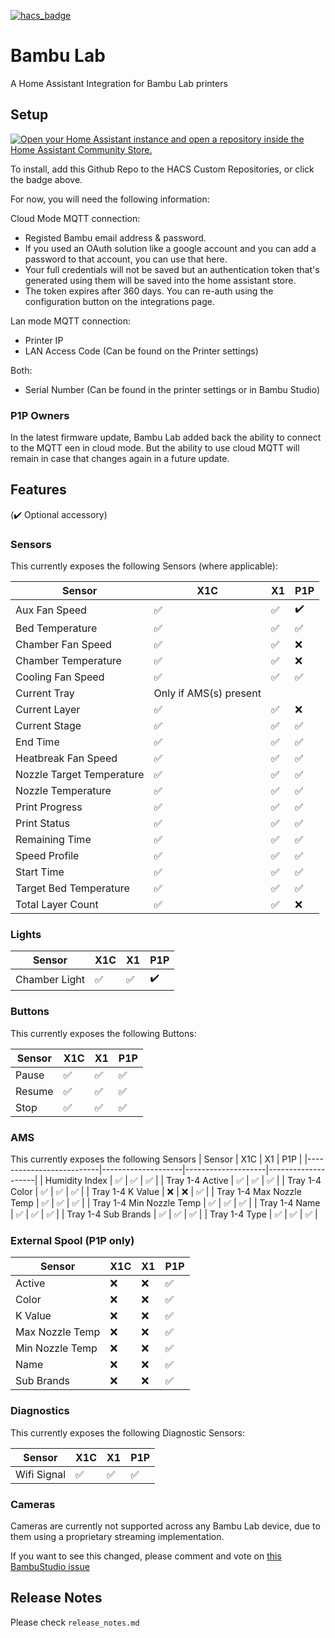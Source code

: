 [![hacs_badge](https://img.shields.io/badge/HACS-Custom-41BDF5.svg?style=for-the-badge)](https://github.com/hacs/integration)

# Bambu Lab

A Home Assistant Integration for Bambu Lab printers

## Setup

[![Open your Home Assistant instance and open a repository inside the Home Assistant Community Store.](https://my.home-assistant.io/badges/hacs_repository.svg)](https://my.home-assistant.io/redirect/hacs_repository/?owner=greghesp&repository=ha-bambulab&category=Integration)

To install, add this Github Repo to the HACS Custom Repositories, or click the badge above.

For now, you will need the following information:

Cloud Mode MQTT connection:
- Registed Bambu email address & password.
- If you used an OAuth solution like a google account and you can add a password to that account, you can use that here.
- Your full credentials will not be saved but an authentication token that's generated using them will be saved into the home assistant store.
- The token expires after 360 days. You can re-auth using the configuration button on the integrations page.

Lan mode MQTT connection:
- Printer IP
- LAN Access Code (Can be found on the Printer settings)

Both:
- Serial Number (Can be found in the printer settings or in Bambu Studio)

### P1P Owners

In the latest firmware update, Bambu Lab added back the ability to connect to the MQTT een in cloud mode. But the ability to use cloud MQTT will remain in case that changes again in a future update.

## Features

(:heavy_check_mark: Optional accessory)

### Sensors

This currently exposes the following Sensors (where applicable):

| Sensor                     | X1C                | X1                 | P1P                | 
|----------------------------|--------------------|--------------------|--------------------|
| Aux Fan Speed              | :white_check_mark: | :white_check_mark: | :heavy_check_mark: |
| Bed Temperature 	         | :white_check_mark: | :white_check_mark: | :white_check_mark: |
| Chamber Fan Speed	         | :white_check_mark: | :white_check_mark: | :x:                |
| Chamber Temperature        | :white_check_mark: | :white_check_mark: | :x:                |
| Cooling Fan Speed	         | :white_check_mark: | :white_check_mark: | :white_check_mark: |
| Current Tray               | Only if AMS(s) present                                       |
| Current Layer	             | :white_check_mark: | :white_check_mark: | :x:                |
| Current Stage	             | :white_check_mark: | :white_check_mark: | :white_check_mark: |
| End Time                   | :white_check_mark: | :white_check_mark: | :white_check_mark: |
| Heatbreak Fan Speed        | :white_check_mark: | :white_check_mark: | :white_check_mark: |
| Nozzle Target Temperature	 | :white_check_mark: | :white_check_mark: | :white_check_mark: |
| Nozzle Temperature         | :white_check_mark: | :white_check_mark: | :white_check_mark: |
| Print Progress             | :white_check_mark: | :white_check_mark: | :white_check_mark: |
| Print Status	             | :white_check_mark: | :white_check_mark: | :white_check_mark: |
| Remaining Time             | :white_check_mark: | :white_check_mark: | :white_check_mark: |
| Speed Profile              | :white_check_mark: | :white_check_mark: | :white_check_mark: |
| Start Time                 | :white_check_mark: | :white_check_mark: | :white_check_mark: |
| Target Bed Temperature     | :white_check_mark: | :white_check_mark: | :white_check_mark: |
| Total Layer Count          | :white_check_mark: | :white_check_mark: | :x:                |

### Lights

| Sensor                     | X1C                | X1                 | P1P                | 
|----------------------------|--------------------|--------------------|--------------------|
| Chamber Light              | :white_check_mark: | :white_check_mark: | :heavy_check_mark: |

### Buttons

This currently exposes the following Buttons:

| Sensor          | X1C                  | X1                  | P1P                |
|-----------------|----------------------|---------------------|--------------------|
| Pause	          | :white_check_mark:   | :white_check_mark:  | :white_check_mark: |
| Resume          | :white_check_mark:   | :white_check_mark:  | :white_check_mark: |
| Stop	          | :white_check_mark:   | :white_check_mark:  | :white_check_mark: |

### AMS

This currently exposes the following Sensors
| Sensor                   | X1C                | X1                 | P1P                |
|--------------------------|--------------------|--------------------|--------------------|
| Humidity Index           | :white_check_mark: | :white_check_mark: | :white_check_mark: |
| Tray 1-4 Active          | :white_check_mark: | :white_check_mark: | :white_check_mark: |
| Tray 1-4 Color           | :white_check_mark: | :white_check_mark: | :white_check_mark: |
| Tray 1-4 K Value         | :x:                | :x:                | :white_check_mark: |
| Tray 1-4 Max Nozzle Temp | :white_check_mark: | :white_check_mark: | :white_check_mark: |
| Tray 1-4 Min Nozzle Temp | :white_check_mark: | :white_check_mark: | :white_check_mark: |
| Tray 1-4 Name            | :white_check_mark: | :white_check_mark: | :white_check_mark: |
| Tray 1-4 Sub Brands      | :white_check_mark: | :white_check_mark: | :white_check_mark: |
| Tray 1-4 Type            | :white_check_mark: | :white_check_mark: | :white_check_mark: |

### External Spool (P1P only)
| Sensor          | X1C | X1  | P1P                |
|-----------------|-----|-----|--------------------|
| Active          | :x: | :x: | :white_check_mark: |
| Color           | :x: | :x: | :white_check_mark: |
| K Value         | :x: | :x: | :white_check_mark: |
| Max Nozzle Temp | :x: | :x: | :white_check_mark: |
| Min Nozzle Temp | :x: | :x: | :white_check_mark: |
| Name            | :x: | :x: | :white_check_mark: |
| Sub Brands      | :x: | :x: | :white_check_mark: |

### Diagnostics

This currently exposes the following Diagnostic Sensors:

| Sensor       | X1C                | X1                 | P1P                |
|--------------|--------------------|--------------------|--------------------|
| Wifi Signal  | :white_check_mark: | :white_check_mark: | :white_check_mark: |

### Cameras

Cameras are currently not supported across any Bambu Lab device, due to them using a proprietary streaming
implementation.

If you want to see this changed, please comment and vote
on [this BambuStudio issue](https://github.com/bambulab/BambuStudio/issues/1536)

## Release Notes

Please check `release_notes.md`
